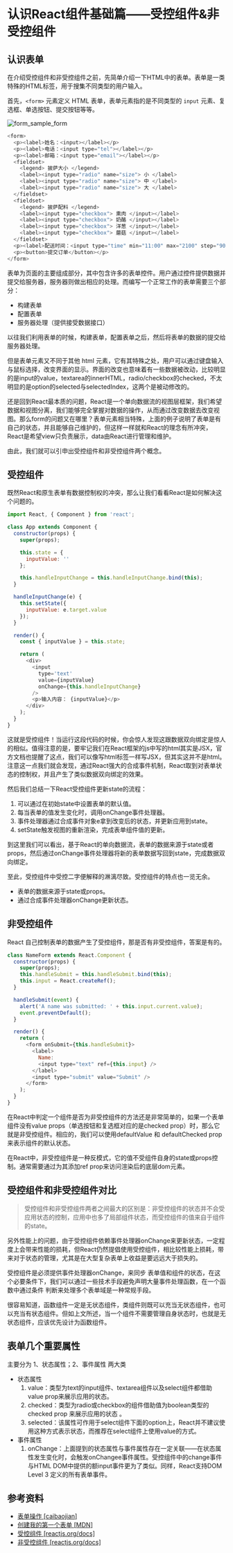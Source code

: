 # 认识React组件基础篇——受控组件&非受控组件

## 认识表单

在介绍受控组件和非受控组件之前，先简单介绍一下HTML中的表单。表单是一类特殊的HTML标签，用于搜集不同类型的用户输入。

首先，`<form>` 元素定义 HTML 表单，表单元素指的是不同类型的 `input` 元素、复选框、单选按钮、提交按钮等等。

![form_sample_form](../assets/form_sample_form.png "form_sample_form")

``` js
<form>
  <p><label>姓名：<input></label></p>
  <p><label>电话：<input type="tel"></label></p>
  <p><label>邮箱：<input type="email"></label></p>
  <fieldset>
    <legend> 披萨大小 </legend>
    <label><input type="radio" name="size"> 小 </label>
    <label><input type="radio" name="size"> 中 </label>
    <label><input type="radio" name="size"> 大 </label>
  </fieldset>
  <fieldset>
    <legend> 披萨配料 </legend>
    <label><input type="checkbox"> 熏肉 </input></label>
    <label><input type="checkbox"> 奶酪 </input></label>
    <label><input type="checkbox"> 洋葱 </input></label>
    <label><input type="checkbox"> 蘑菇 </input></label>
  </fieldset>
  <p><label>配送时间：<input type="time" min="11:00" max="2100" step="900"></label></p>
  <p><button>提交订单</button></p>
</form>
```

表单为页面的主要组成部分，其中包含许多的表单控件。用户通过控件提供数据并提交给服务器，服务器则做出相应的处理。而编写一个正常工作的表单需要三个部分：

* 构建表单
* 配置表单
* 服务器处理（提供接受数据接口）

以往我们利用表单的时候，构建表单，配置表单之后，然后将表单的数据的提交给服务器处理。

但是表单元素又不同于其他 html 元素，它有其特殊之处，用户可以通过键盘输入与鼠标选择，改变界面的显示。界面的改变也意味着有一些数据被改动，比较明显的是input的value，textarea的innerHTML，radio/checkbox的checked，不太明显的是option的selected与selectedIndex，这两个是被动修改的。

还是回到React最本质的问题，React是一个单向数据流的视图层框架，我们希望数据和视图分离，我们能够完全掌握对数据的操作，从而通过改变数据去改变视图。那么form的问题又在哪里？表单元素相当特殊，上面的例子说明了表单是有自己的状态，并且能够自己维护的，但这样一样就和React的理念有所冲突，React是希望view只负责展示，data由React进行管理和维护。

由此，我们就可以引申出受控组件和非受控组件两个概念。

## 受控组件

既然React和原生表单有数据控制权的冲突，那么让我们看看React是如何解决这个问题的。

``` js
import React, { Component } from 'react';

class App extends Component {
  constructor(props) {
    super(props);

    this.state = {
      inputValue: ''
    };

    this.handleInputChange = this.handleInputChange.bind(this);
  }

  handleInputChange(e) {
    this.setState({
      inputValue: e.target.value
    });
  }

  render() {
    const { inputValue } = this.state;

    return (
      <div>
        <input
          type='text'
          value={inputValue}
          onChange={this.handleInputChange}
        />
        <p>输入内容： {inputValue}</p>
      </div>
    );
  }
}
```

这就是受控组件！当运行这段代码的时候，你会惊人发现这跟数据双向绑定是惊人的相似。值得注意的是，要牢记我们在React框架的js中写的html其实是JSX，官方文档也提醒了这点，我们可以像写html标签一样写JSX，但其实这并不是html。注意这一点我们就会发现，通过React强大的合成事件机制，React取到对表单状态的控制权，并且产生了类似数据双向绑定的效果。

然后我们总结一下React受控组件更新state的流程：

1. 可以通过在初始state中设置表单的默认值。
2. 每当表单的值发生变化时，调用onChange事件处理器。
3. 事件处理器通过合成事件对象e拿到改变后的状态，并更新应用到state。
4. setState触发视图的重新渲染，完成表单组件值的更新。

到这里我们可以看出，基于React的单向数据流，表单的数据来源于state或者props，然后通过onChange事件处理器将新的表单数据写回到state，完成数据双向绑定。

至此，受控组件中受控二字便解释的淋漓尽致。受控组件的特点也一览无余。

* 表单的数据来源于state或props。
* 通过合成事件处理器onChange更新状态。

## 非受控组件

React 自己控制表单的数据产生了受控组件，那是否有非受控组件，答案是有的。

``` js
class NameForm extends React.Component {
  constructor(props) {
    super(props);
    this.handleSubmit = this.handleSubmit.bind(this);
    this.input = React.createRef();
  }

  handleSubmit(event) {
    alert('A name was submitted: ' + this.input.current.value);
    event.preventDefault();
  }

  render() {
    return (
      <form onSubmit={this.handleSubmit}>
        <label>
          Name:
          <input type="text" ref={this.input} />
        </label>
        <input type="submit" value="Submit" />
      </form>
    );
  }
}
```

在React中判定一个组件是否为非受控组件的方法还是非常简单的，如果一个表单组件没有value props（单选按钮和复选框对应的是checked prop）时，那么它就是非受控组件。相应的，我们可以使用defaultValue 和 defaultChecked prop 来表示组件的默认状态。

在React中，非受控组件是一种反模式，它的值不受组件自身的state或props控制。通常需要通过为其添加ref prop来访问渲染后的底层dom元素。

## 受控组件和非受控组件对比

> 受控组件和非受控组件两者之间最大的区别是：非受控组件的状态并不会受应用状态的控制，应用中也多了局部组件状态，而受控组件的值来自于组件的state。

另外性能上的问题，由于受控组件依赖事件处理器onChange来更新状态，一定程度上会带来性能的损耗，但React仍然提倡使用受控组件，相比较性能上损耗，带来对于状态的管理，尤其是在大型复杂表单上收益是要远远大于损失的。

受控组件是必须提供事件处理器onChange，来同步 表单值和组件的状态，在这个必要条件下，我们可以通过一些技术手段避免声明大量事件处理函数，在一个函数中通过条件 判断来处理多个表单域是一种常规手段。

很容易知道，函数组件一定是无状态组件，类组件则既可以充当无状态组件，也可以充当有状态组件。但如上文所述，当一个组件不需要管理自身状态时，也就是无状态组件，应该优先设计为函数组件。

## 表单几个重要属性

主要分为 1、状态属性；2、事件属性 两大类

* 状态属性
  1. value：类型为text的input组件、textarea组件以及select组件都借助value prop来展示应用的状态。
  2. checked：类型为radio或checkbox的组件借助值为boolean类型的checked prop 来展示应用的状态 。
  3. selected：该属性可作用于select组件下面的option上，React并不建议使用这种方式表示状态，而推荐在select组件上使用value的方式。
* 事件属性
  1. onChange：上面提到的状态属性与事件属性存在一定关联——在状态属性发生变化时，会触发onChangee事件属性。受控组件中的change事件与HTML DOM中提供的额input事件更为了类似。同样，React支持DOM Level 3 定义的所有表单事件。

## 参考资料

* [表单操作 [caibaojian]][1]
* [创建我的第一个表单 [MDN]][2]
* [受控组件 [reactjs.org/docs]][3]
* [非受控组件 [reactjs.org/docs]][4]

[1]: http://caibaojian.com/fend_note/chapter3/12_form_manipulation.html
[2]: https://developer.mozilla.org/zh-CN/docs/Learn/HTML/Forms/Your_first_HTML_form
[3]: https://zh-hans.reactjs.org/docs/forms.html#controlled-components
[4]: https://zh-hans.reactjs.org/docs/uncontrolled-components.html